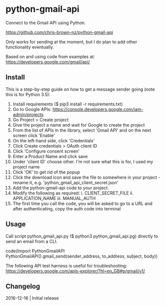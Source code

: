 python-gmail-api
================

Connect to the Gmail API using Python.

https://github.com/chris-brown-nz/python-gmail-api

Only works for sending at the moment, but I do plan to add other functionality eventually.

Based on and using code from examples at: https://developers.google.com/gmail/api/

Install
-------

This is a step-by-step guide on how to get a message sender going (note this is for Python 3.5):

1. Install requirements ($ pip3 install -r requirements.txt)
2. Go to Google APIs: https://console.developers.google.com/iam-admin/projects
3. Go Project > Create project
4. Give the project a name and wait for Google to create the project
5. From the list of APIs in the library, select 'Gmail API' and on the next screen click 'Enable'
6. On the left-hand side, click 'Credentials'
7. Click Create credentials > OAuth client ID
8. Click 'Configure consent screen'
9. Enter a Product Name and click save
10. Under 'client ID' choose other. I'm not sure what this is for, I used my project name
11. Click 'OK' to get rid of the popup
12. Click the download icon and save the file to somewhere in your project - rename it, e.g. 'python_gmail_api_client_secret.json'
13. Add the python-gmail-api code to your project.
14. Modify the following as required:
  i. CLIENT_SECRET_FILE
  ii. APPLICATION_NAME
  iii. MANUAL_AUTH
15. The first time you call the code, you will be asked to go to a URL and after authenticating, copy the auth code into terminal

Usage
-----

Call script python_gmail_api.py ($ python3 python_gmail_api.pg) directly to send an email from a CLI.

code(Import PythonGmailAPI
PythonGmailAPI().gmail_send(sender_address, to_address, subject, body))

The following API test harness is useful for troubleshooting: https://developers.google.com/apis-explorer/?hl=en_GB#p/gmail/v1/

Changelog
---------

2016-12-16 | Initial release
